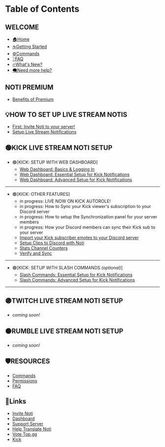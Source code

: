 # Table of Contents

## WELCOME

* [🏠Home](README.md)
* [☕Getting Started](getting-started.md)
* [⚙️Commands](resources/commands.md)
* [❔FAQ](resources/faq.md)
* [🔥What's New?](whats-new.md)
* [🗨️Need more help?](https://discord.com/invite/xq6F6ZkUte)

## NOTI PREMIUM

* [Benefits of Premium](setup/premium/premium-benefits.md)

## 💡HOW TO SET UP LIVE STREAM NOTIS

* [First: Invite Noti to your server!](setup/invite-noti.md)
* [Setup Live Stream Notifications](index-live-stream-notifications-setup.md)

## 🟢KICK LIVE STREAM NOTI SETUP

* 🟢[KICK: SETUP WITH WEB DASHBOARD]
  * [Web Dashboard: Basics & Logging In](setup/dashboard/dashboard.md)
  * [Web Dashboard: Essential Setup for Kick Notifications](setup/dashboard/dashboard-setup-for-kick.md)
  * [Web Dashboard: Advanced Setup for Kick Notifications](setup/dashboard/dashboard-advanced-setup-for-kick.md)
<!--  * [Setup Kick Notifications Using Noti's Dashboard Web Interface](setup/setup/streamer-setup-web-dashboard.md) -->
***
* 🟢[KICK: OTHER FEATURES]
  * in progress: LIVE NOW ON KICK AUTOROLE!
  * in progress: How to Sync your Kick viewer's subscription to your Discord server
  * in progress: How to setup the Synchronization panel for your server members
  * in progress: How your Discord members can sync their Kick sub to your server
  * [Import your Kick subscriber emotes to your Discord server](/setup/OtherFeatures/import-kick-emojis-to-discord.md)
  * [Setup Clips to Discord with Noti](setup/OtherFeatures/setup-clips-to-discord-with-noti.md)
  * [Stats Channel Counters](setup/OtherFeatures/stats_channel.md)
  * [Verify and Sync](setup/OtherFeatures/verify-and-sync.md)

***
* 🟢[KICK: SETUP WITH SLASH COMMANDS *(optional)*]
  * [Slash Commands: Essential Setup for Kick Notifications](/setup/SlashCommands/slash-commands-setup-for-kick.md)
  * [Slash Commands: Advanced Setup for Kick Notifications](setup/SlashCommands/slash-commands-advanced-setup-for-kick.md)
***

## 🟣TWITCH LIVE STREAM NOTI SETUP
* *coming soon!*

## 🟠RUMBLE LIVE STREAM NOTI SETUP
* *coming soon!*

## 🛡️RESOURCES

* [Commands](resources/commands.md)
* [Permissions](resources/permissions.md)
* [FAQ](resources/faq.md)

## 📌Links

* [Invite Noti](https://discord.com/oauth2/authorize?scope=bot%20applications.commands\&client\_id=719310199944642753\&permissions=286085598272)
* [Dashboard](https://notibot.app/)
* [Support Server](https://discord.com/invite/xq6F6ZkUte)
* [Help Translate Noti](https://crowdin.com/project/noti)
* [Vote Top.gg](https://top.gg/bot/719310199944642753/vote)
* [Kick](https://kick.com/)
